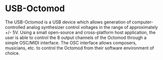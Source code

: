 # USB-Octomod

The USB-Octomod is a USB device which allows generation of computer-controlled analog synthesizer control voltages
in the range of approximately +/- 5V.
Using a small open-source and cross-platform host application, the user is able to control the 8 output channels
of the Octomod through a simple OSC/MIDI interface. 
The OSC interface allows composers, musicians, etc. to control the Octomod from their software environment of choice.
